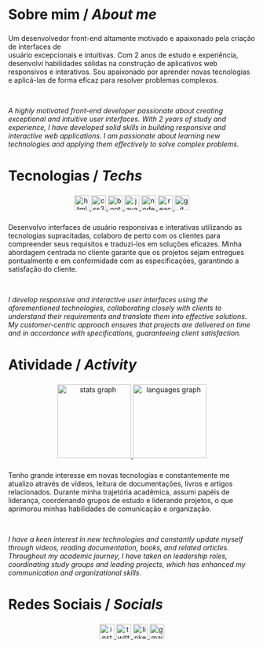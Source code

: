 <h1 align="left">Sobre mim / <i>About me</i></h1>

###

<p align="left">Um desenvolvedor front-end altamente motivado e apaixonado pela criação de interfaces de <br>usuário excepcionais e intuitivas. Com 2 anos de estudo e experiência, desenvolvi habilidades sólidas na construção de aplicativos web responsivos e interativos. Sou apaixonado por aprender novas tecnologias e aplicá-las de forma eficaz para resolver problemas complexos.</p>
<br>
<p align="left"><i>A highly motivated front-end developer passionate about creating exceptional and intuitive user interfaces. With 2 years of study and experience, I have developed solid skills in building responsive and interactive web applications. I am passionate about learning new technologies and applying them effectively to solve complex problems.</i></p>

###

<h1 align="left">Tecnologias / <i>Techs</i></h1>

###

<div align="center">
  <a href="#">
    <img src="https://img.shields.io/badge/HTML5-E34F26?logo=html5&logoColor=white&style=for-the-badge" height="30" alt="html5 logo"  />
  </a>
  <a href="#">
    <img src="https://img.shields.io/badge/CSS3-1572B6?logo=css3&logoColor=white&style=for-the-badge" height="30" alt="css3 logo"  />
  </a>
  <a href="#">
    <img src="https://img.shields.io/badge/Bootstrap-7952B3?logo=bootstrap&logoColor=white&style=for-the-badge" height="30" alt="bootstrap logo"  />
  </a>
  <a href="#">
    <img src="https://img.shields.io/badge/JavaScript-F7DF1E?logo=javascript&logoColor=black&style=for-the-badge" height="30" alt="javascript logo"  />
  </a>
  <a href="#">
    <img src="https://img.shields.io/badge/Node.js-339933?logo=nodedotjs&logoColor=white&style=for-the-badge" height="30" alt="nodejs logo"  />
  </a>
  <a href="#">
    <img src="https://img.shields.io/badge/React-61DAFB?logo=react&logoColor=black&style=for-the-badge" height="30" alt="react logo"  />
  </a>
  <a href="#">
  <img src="https://img.shields.io/badge/Git-F05032?logo=git&logoColor=white&style=for-the-badge" height="30" alt="git logo"  />
  </a>
</div>

###

<p align="left">Desenvolvo interfaces de usuário responsivas e interativas utilizando as tecnologias supracitadas, colaboro de perto com os clientes para compreender seus requisitos e traduzi-los em soluções eficazes. Minha abordagem centrada no cliente garante que os projetos sejam entregues pontualmente e em conformidade com as especificações, garantindo a satisfação do cliente.</p>
<br>
<p align="left"><i>I develop responsive and interactive user interfaces using the aforementioned technologies, collaborating closely with clients to understand their requirements and translate them into effective solutions. My customer-centric approach ensures that projects are delivered on time and in accordance with specifications, guaranteeing client satisfaction.</i></p>

###

<h1 align="left">Atividade / <i>Activity</i></h1>

###

<div align="center">
  <a href="#">
    <img src="https://github-readme-stats.vercel.app/api?username=alessaocarvalho&hide_title=false&hide_rank=false&show_icons=true&include_all_commits=true&count_private=true&disable_animations=false&theme=dark&locale=pt-br&hide_border=true&order=1" height="150" alt="stats graph"  />
  </a>
  <a href="#">
    <img src="https://github-readme-stats.vercel.app/api/top-langs?username=alessaocarvalho&locale=pt-br&hide_title=false&layout=compact&card_width=320&langs_count=5&theme=dark&hide_border=true&order=2" height="150" alt="languages graph"  />
  </a>
</div>

###

<p align="left">Tenho grande interesse em novas tecnologias e constantemente me atualizo através de vídeos, leitura de documentações, livros e artigos relacionados. Durante minha trajetória acadêmica, assumi papéis de liderança, coordenando grupos de estudo e liderando projetos, o que aprimorou minhas habilidades de comunicação e organização.</p>
<br>
<p align="left"><i>I have a keen interest in new technologies and constantly update myself through videos, reading documentation, books, and related articles. Throughout my academic journey, I have taken on leadership roles, coordinating study groups and leading projects, which has enhanced my communication and organizational skills.</i></p>

###

<h1 align="left">Redes Sociais / <i>Socials</i></h1>

###

<div align="center">
  <a href="https://www.instagram.com/alissoncarv4lho/" target="_blank">
    <img src="https://img.shields.io/static/v1?message=Instagram&logo=instagram&label=&color=E4405F&logoColor=white&labelColor=&style=for-the-badge" height="30" alt="instagram logo"  />
  </a>
  <a href="https://twitter.com/alissoncarv4lho/" target="_blank">
    <img src="https://img.shields.io/static/v1?message=Twitter&logo=twitter&label=&color=1DA1F2&logoColor=white&labelColor=&style=for-the-badge" height="30" alt="twitter logo"  />
  </a>
  <a href="https://linkedin.com/in/alissoncarv4lho" target="_blank">
    <img src="https://img.shields.io/static/v1?message=LinkedIn&logo=linkedin&label=&color=0077B5&logoColor=white&labelColor=&style=for-the-badge" height="30" alt="linkedin logo"  />
  </a>
  <a href="mailto:alissonanderson2013@gmail.com" target="_blank">
    <img src="https://img.shields.io/static/v1?message=Gmail&logo=gmail&label=&color=D14836&logoColor=white&labelColor=&style=for-the-badge" height="30" alt="gmail logo"  />
  </a>
</div>

###
